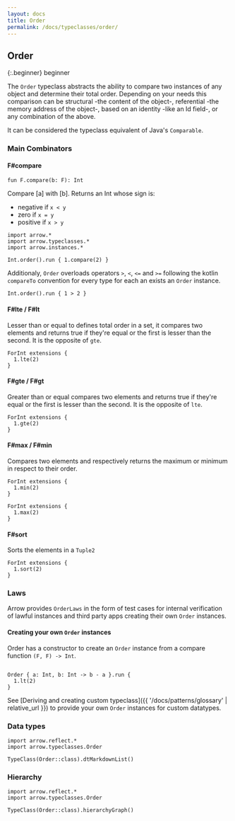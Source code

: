 ```yaml
---
layout: docs
title: Order
permalink: /docs/typeclasses/order/
---
```


## Order

{:.beginner}
beginner

The `Order` typeclass abstracts the ability to compare two instances of any object and determine their total order.
Depending on your needs this comparison can be structural -the content of the object-, referential -the memory address of the object-, based on an identity -like an Id field-, or any combination of the above.

It can be considered the typeclass equivalent of Java's `Comparable`.

### Main Combinators

#### F#compare

`fun F.compare(b: F): Int`

Compare [a] with [b]. Returns an Int whose sign is:
  * negative if `x < y`
  * zero     if `x = y`
  * positive if `x > y`

```kotlin:ank
import arrow.*
import arrow.typeclasses.*
import arrow.instances.*

Int.order().run { 1.compare(2) }
```

Additionaly, `Order` overloads operators `>`, `<`, `<=` and `>=` following the kotlin `compareTo` convention for every type for each an exists an `Order` instance.

```kotlin:ank
Int.order().run { 1 > 2 }
```  

#### F#lte / F#lt

Lesser than or equal to defines total order in a set, it compares two elements and returns true if they're equal or the first is lesser than the second.
It is the opposite of `gte`.

```kotlin:ank
ForInt extensions { 
  1.lte(2) 
}
```

#### F#gte / F#gt

Greater than or equal compares two elements and returns true if they're equal or the first is lesser than the second.
It is the opposite of `lte`.

```kotlin:ank
ForInt extensions { 
  1.gte(2) 
}
```

#### F#max / F#min

Compares two elements and respectively returns the maximum or minimum in respect to their order.

```kotlin:ank
ForInt extensions { 
  1.min(2) 
}
```
```kotlin:ank
ForInt extensions { 
  1.max(2) 
}
```

#### F#sort

Sorts the elements in a `Tuple2`

```kotlin:ank
ForInt extensions { 
  1.sort(2) 
}
```

### Laws

Arrow provides `OrderLaws` in the form of test cases for internal verification of lawful instances and third party apps creating their own `Order` instances.

#### Creating your own `Order` instances

Order has a constructor to create an `Order` instance from a compare function `(F, F) -> Int`.

```kotlin:ank

Order { a: Int, b: Int -> b - a }.run {
  1.lt(2)
}
```

See [Deriving and creating custom typeclass]({{ '/docs/patterns/glossary' | relative_url }}) to provide your own `Order` instances for custom datatypes.

### Data types

```kotlin:ank:replace
import arrow.reflect.*
import arrow.typeclasses.Order

TypeClass(Order::class).dtMarkdownList()
```

### Hierarchy

<canvas id="hierarchy-diagram"></canvas>
<script>
  drawNomNomlDiagram('hierarchy-diagram', 'diagram.nomnol')
</script>

```kotlin:ank:outFile(diagram.nomnol)
import arrow.reflect.*
import arrow.typeclasses.Order

TypeClass(Order::class).hierarchyGraph()
```
